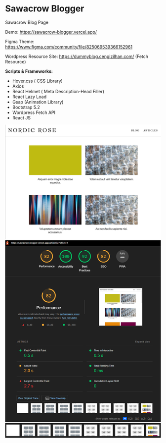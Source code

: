 
# Sawacrow Blogger
 Sawacrow Blog Page
 

Demo: https://sawacrow-blogger.vercel.app/   		

Figma Theme: https://www.figma.com/community/file/825069539366152961

Wordpress Resource Site: https://dummyblog.cengizilhan.com/ (Fetch Resource)


**Scripts & Frameworks:**
 - Hover.css ( CSS Library)
 - Axios
 - React Helmet ( Meta Description-Head Filler)
 - React Lazy Load 
 - Gsap (Animation Library)
 - Bootstrap 5.2
 - Wordpress Fetch API
 - React JS

![alt text](./SS/ss1.jpg)
![alt text](./SS/ss1-min.jpg)
![alt text](./SS/ss2-min.jpg)
